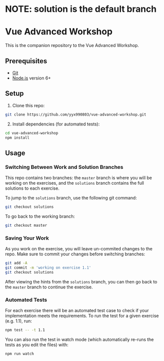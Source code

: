 # NOTE: solution is the default branch

# Vue Advanced Workshop

This is the companion repository to the Vue Advanced Workshop.

## Prerequisites

- [Git](https://git-scm.com/)
- [Node.js](https://nodejs.org/en/) version 6+

## Setup

1. Clone this repo:

  ``` bash
  git clone https://github.com/yyx990803/vue-advanced-workshop.git
  ```

2. Install dependencies (for automated tests):

  ``` bash
  cd vue-advanced-workshop
  npm install
  ```

## Usage

### Switching Between Work and Solution Branches

This repo contains two branches: the `master` branch is where you will be working on the exercises, and the `solutions` branch contains the full solutions to each exercise.

To jump to the `solutions` branch, use the following git command:

``` bash
git checkout solutions
```

To go back to the working branch:

``` bash
git checkout master
```

### Saving Your Work

As you work on the exercise, you will leave un-commited changes to the repo. Make sure to commit your changes before switching branches:

``` bash
git add -A
git commit -m 'working on exercise 1.1'
git checkout solutions
```

After viewing the hints from the `solutions` branch, you can then go back to the `master` branch to continue the exercise.

### Automated Tests

For each exercise there will be an automated test case to check if your implementation meets the requirements. To run the test for a given exercise (e.g. 1.1), run:

``` bash
npm test -- -t 1.1
```

You can also run the test in watch mode (which automatically re-runs the tests as you edit the files) with:

``` bash
npm run watch
```

